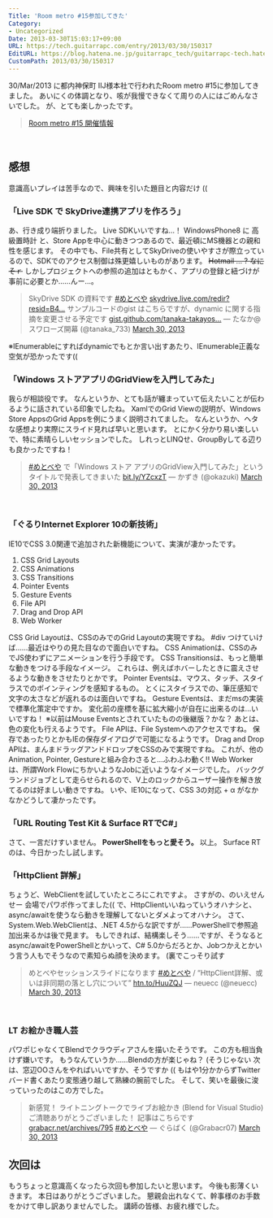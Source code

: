 ```yaml
---
Title: 'Room metro #15参加してきた'
Category:
- Uncategorized
Date: 2013-03-30T15:03:17+09:00
URL: https://tech.guitarrapc.com/entry/2013/03/30/150317
EditURL: https://blog.hatena.ne.jp/guitarrapc_tech/guitarrapc-tech.hatenablog.com/atom/entry/11696248318757675483
CustomPath: 2013/03/30/150317
---
```


<p>30/Mar/2013 に都内神保町 IIJ様本社で行われたRoom metro #15に参加してきました。 あいにくの体調となり、咳が我慢できなくて周りの人にはごめんなさいでした。 が、とても楽しかったです。</p>
<blockquote><a href="http://metrostyledev.net/index.php/event/20130330/" target="_blank">Room metro #15 開催情報</a></blockquote>
<p> </p>
<h2>感想</h2>
<p>意識高いプレイは苦手なので、興味を引いた題目と内容だけ ((  </p>
<h3>「Live SDK で SkyDrive連携アプリを作ろう」</h3>
<p>あ、行き成り端折りました。 Live SDKいいですね…！ WindowsPhone8 に 高級置時計 と、Store Appを中心に動きつつあるので、最近頓にMS機器との親和性を感じます。 その中でも、File共有としてSkyDriveの使いやすさが際立っているので、SDKでのアクセス制御は殊更嬉しいものがあります。 <del datetime="2013-03-30T15:22:31+00:00">Hotmail ... ? なにそｒ</del> しかしプロジェクトへの参照の追加はともかく、アプリの登録と紐づけが事前に必要とか……んー…。</p>
<blockquote class="twitter-tweet">SkyDrive SDK の資料です <a href="https://twitter.com/search/%23めとべや">#めとべや</a> <a title="https://skydrive.live.com/redir?resid=B43F4832F5BAFBB9!19516&amp;authkey=!AK0p03n3BkQaizk" href="https://t.co/AurrhU1o3Q">skydrive.live.com/redir?resid=B4…</a> サンプルコードのgist はこちらですが、dynamic に関する指摘を変更させる予定です <a title="https://gist.github.com/tanaka-takayoshi/5272456" href="https://t.co/gcgqcUkhgK">gist.github.com/tanaka-takayos…</a> — たなか@スワローズ開幕 (@tanaka_733) <a href="https://twitter.com/tanaka_733/status/317886958410018816">March 30, 2013</a></blockquote>
<p>※IEnumerableにすればdynamicでもとか言い出すあたり、IEnumerable正義な空気が恐かったです((  </p>
<h3>「Windows ストアアプリのGridViewを入門してみた」</h3>
<p>我らが相談役です。 なんというか、とても話が纏まっていて伝えたいことが伝わるように話されている印象でしたね。 XamlでのGrid Viewの説明が、Windows Store AppsのGrid Appsを例にうまく説明されてました。 なんというか、ヘタな感想より実際にスライド見れば早いと思います。 とにかく分かり易い楽しいで、特に素晴らしいセッションでした。 しれっとLINQせ、GroupByしてる辺りも良かったですね！</p>
<blockquote class="twitter-tweet"><a href="https://twitter.com/search/%23めとべや">#めとべや</a> で「Windows ストア アプリのGridView入門してみた」というタイトルで発表してきまいた <a title="http://bit.ly/YZcxzT" href="http://t.co/ZWVsAmNIUT">bit.ly/YZcxzT</a> — かずき (@okazuki) <a href="https://twitter.com/okazuki/status/317898618159910914">March 30, 2013</a></blockquote>
<p> </p>
<h3>「ぐるりInternet Explorer 10の新技術」</h3>
<p>IE10でCSS 3.0関連で追加された新機能について、実演が凄かったです。</p>
<ol>
<li>CSS Grid Layouts</li>
<li>CSS Animations</li>
<li>CSS Transitions</li>
<li>Pointer Events</li>
<li>Gesture Events</li>
<li>File API</li>
<li>Drag and Drop API</li>
<li>Web Worker</li>
</ol>
<p>CSS Grid Layoutは、CSSのみでのGrid Layoutの実現ですね。 #div つけていけば……最近はやりの見た目なので面白いですね。 CSS Animationは、CSSのみでJS使わずにアニメーションを行う手段です。 CSS Transitionsは、もっと簡単な動きをつける手段なイメージ。 これらは、例えばホバーしたときに震えさせるような動きをさせたりとかです。 Pointer Eventsは、マウス、タッチ、スタイラスでのポインティングを感知するもの。 とくにスタイラスでの、筆圧感知で文字の太さなどが返れるのは面白いですね。 Gesture Eventsは、まだmsの実装で標準化策定中ですか。 変化前の座標を基に拡大縮小が自在に出来るのは…いいですね！ ※以前はMouse Eventsとされていたものの後継版？かな？ あとは、色の変化も行えるようです。 File APIは、File Systemへのアクセスですね。 保存であったりとかもIEの保存ダイアログで可能になるようです。 Drag and Drop APIは、まんまドラッグアンドドロップをCSSのみで実現ですね。 これが、他のAnimation, Pointer, Gestureと組み合わさると…ふわふわ動く!! Web Workerは、所謂Work FlowにちかいようなJobに近いようなイメージでした。 バックグランドジョブとして走らせられるので、V上のロックからユーザー操作を解き放てるのは好ましい動きですね。 いや、IE10になって、CSS 3の対応 + α がなかなかどうして凄かったです。  </p>
<h3>「URL Routing Test Kit &amp; Surface RTでC#」</h3>
<p>さて、一言だけすいません。 <strong>PowerShellをもっと愛そう。</strong> 以上。 Surface RTのは、今日かったし試します。</p>
<h3>「HttpClient 詳解」</h3>
<p>ちょうど、WebClientを試していたところにこれですよ。 さすがの、のいえせんせー 会場でパワポ作ってました(( で、HttpClientいいねっていうオハナシと、async/awaitを使うなら動きを理解してないとダメよってオハナシ。 さて、System.Web.WebClientは、.NET 4.5からな訳ですが……PowerShellで参照追加出来るかは後で見ます。 もしできれば、結構楽しそう……ですが、そうなるとasync/awaitをPowerShellとかいって、C# 5.0からだろとか、Jobつかえとかいう言う人もでそうなので素知らぬ顔を決めます。 (裏でこっそり試す</p>
<blockquote class="twitter-tweet">めとべやセッションスライドになります <a href="https://twitter.com/search/%23めとべや">#めとべや</a> / “HttpClient詳解、或いは非同期の落とし穴について” <a title="http://htn.to/HuuZQJ" href="http://t.co/kTQE0si4Zs">htn.to/HuuZQJ</a> — neuecc (@neuecc) <a href="https://twitter.com/neuecc/status/317914578593910784">March 30, 2013</a></blockquote>
<p> </p>
<h3>LT お絵かき職人芸</h3>
<p>パワポじゃなくてBlendでクラウディアさんを描いたそうです。 この方も相当負けず嫌いです。 もうなんていうか……Blendの方が楽じゃね？ (そうじゃない 次は、窓辺OOさんをやればいいですか、そうですか (( もはや1分かからずTwitterバード書くあたり変態通り越して熟練の腕前でした。 そして、笑いを最後に浚っていったのはこの方でした。</p>
<blockquote class="twitter-tweet">新感覚！ ライトニングトークでライブお絵かき (Blend for Visual Studio) ご清聴ありがとうございました！ 記事はこちらです <a title="http://grabacr.net/archives/795" href="http://t.co/nkGVibdPEI">grabacr.net/archives/795</a> <a href="https://twitter.com/search/%23めとべや">#めとべや</a> — ぐらばく (@Grabacr07) <a href="https://twitter.com/Grabacr07/status/317923638416392192">March 30, 2013</a></blockquote>
<h2>次回は</h2>
<p>もうちょっと意識高くなったら次回も参加したいと思います。 今後も影薄くいきます。 本日はありがとうございました。 懇親会出れなくて、幹事様のお手数をかけて申し訳ありませんでした。 講師の皆様、お疲れ様でした。</p>
